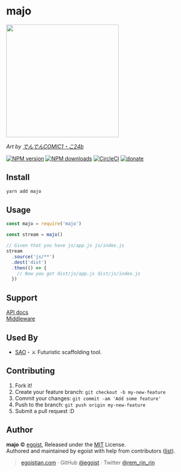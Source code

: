 # majo

<a href="https://www.pixiv.net/member_illust.php?mode=medium&illust_id=62542828">
<img src="https://ooo.0o0.ooo/2017/04/27/59016709425c9.jpg" width="300" />
</a>

*Art by [でんでんCOMIC1・こ24b](https://www.pixiv.net/member.php?id=12192)*

[![NPM version](https://img.shields.io/npm/v/majo.svg?style=flat)](https://npmjs.com/package/majo) [![NPM downloads](https://img.shields.io/npm/dm/majo.svg?style=flat)](https://npmjs.com/package/majo) [![CircleCI](https://circleci.com/gh/egoist/majo/tree/master.svg?style=shield&circle-token=560404744e167900959a512d617a05ec5240616f)](https://circleci.com/gh/egoist/majo/tree/master)  [![donate](https://img.shields.io/badge/$-donate-ff69b4.svg?maxAge=2592000&style=flat)](https://github.com/egoist/donate)

## Install

```bash
yarn add majo
```

## Usage

```js
const majo = require('majo')

const stream = majo()

// Given that you have js/app.js js/index.js
stream
  .source('js/**')
  .dest('dist')
  .then(() => {
    // Now you got dist/js/app.js dist/js/index.js
  })
```

## Support

[API docs](/docs/api.md)<br>
[Middleware](/docs/middleware.md)

## Used By

- [SAO](https://github.com/egoist/sao) - ⚔️ Futuristic scaffolding tool. 

## Contributing

1. Fork it!
2. Create your feature branch: `git checkout -b my-new-feature`
3. Commit your changes: `git commit -am 'Add some feature'`
4. Push to the branch: `git push origin my-new-feature`
5. Submit a pull request :D


## Author

**majo** © [egoist](https://github.com/egoist), Released under the [MIT](./LICENSE) License.<br>
Authored and maintained by egoist with help from contributors ([list](https://github.com/egoist/majo/contributors)).

> [egoistian.com](https://egoistian.com) · GitHub [@egoist](https://github.com/egoist) · Twitter [@rem_rin_rin](https://twitter.com/rem_rin_rin)
